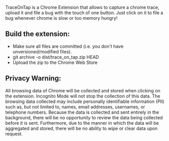 TraceOnTap is a Chrome Extension that allows to capture a chrome trace,
upload it and file a bug with the touch of one button.
Just click on it to file a bug whenever chrome is slow or too memory hungry!

Build the extension:
--------------------
 - Make sure all files are committed (i.e. you don't have unversioned/modified
   files).
 - git archive -o dist/trace_on_tap.zip HEAD
 - Upload the zip to the Chrome Web Store

Privacy Warning:
----------------
All browsing data of Chrome will be collected and stored when clicking on the
extension. Incognito Mode will not stop the collection of this data.
The browsing data collected may include personally identifiable information
(PII) such as, but not limited to, names, email addresses, usernames, or
telephone numbers. Because the data is collected and sent entirely in the
background, there will be no opportunity to review the data being collected
before it is sent.
Furthermore, due to the manner in which the data will be aggregated and stored,
there will be no ability to wipe or clear data upon request.
